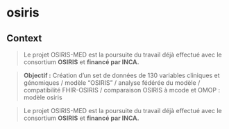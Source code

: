 # osiris
## Context

> Le projet OSIRIS-MED est la poursuite du travail déjà effectué avec le consortium **OSIRIS** et **financé par INCA.**

> **Objectif :**  Création d’un set de données de 130 variables cliniques et génomiques / modèle “OSIRIS” / analyse fédérée du modèle / compatibilité FHIR-OSIRIS / comparaison OSIRIS à mcode et OMOP : modèle osiris

> Le projet OSIRIS-MED est la poursuite du travail déjà effectué avec le consortium **OSIRIS** et **financé par INCA.**
